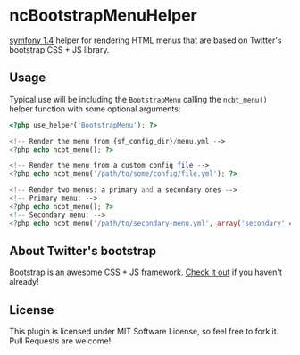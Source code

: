 # ncBootstrapMenuHelper

[symfony 1.4](http://symfony-project.com/) helper for rendering HTML menus that are based on Twitter's bootstrap CSS + JS library.

## Usage

Typical use will be including the `BootstrapMenu` calling the `ncbt_menu()` helper function with some optional arguments:

```php
<?php use_helper('BootstrapMenu'); ?>

<!-- Render the menu from {sf_config_dir}/menu.yml -->
<?php echo ncbt_menu(); ?>

<!-- Render the menu from a custom config file -->
<?php echo ncbt_menu('/path/to/some/config/file.yml'); ?>

<!-- Render two menus: a primary and a secondary ones -->
<!-- Primary menu: -->
<?php echo ncbt_menu(); ?>
<!-- Secondary menu: -->
<?php echo ncbt_menu('/path/to/secondary-menu.yml', array('secondary' => true)); ?>
```

## About Twitter's bootstrap

Bootstrap is an awesome CSS + JS framework. [Check it out](http://twitter.github.com/bootstrap/javascript.html#dropdown) if you haven't already!

## License

This plugin is licensed under MIT Software License, so feel free to fork it. Pull Requests are welcome!